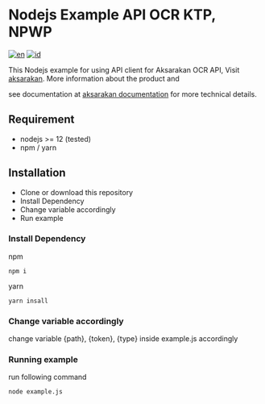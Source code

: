 # Nodejs Example API OCR KTP, NPWP

[![en](https://img.shields.io/badge/lang-en-red.svg)][3]
[![id](https://img.shields.io/badge/lang-id-red.svg)][4]

This Nodejs example for using API client for Aksarakan OCR API,
Visit [aksarakan][1]. More information about the product and

see documentation at [aksarakan documentation][2] for more technical details.


## Requirement
- nodejs >= 12 (tested)
- npm / yarn

## Installation
- Clone or download this repository
- Install Dependency
- Change variable accordingly
- Run example

### Install Dependency
npm
```
npm i
```
yarn
```
yarn insall
```
### Change variable accordingly
change variable {path}, {token}, {type} inside example.js accordingly

### Running example
run following command
```
node example.js
```

[1]: https://www.google.com
[2]: https://aksarakan.com/document
[3]: https://github.com/aksarakan/example-node.js/blob/master/README.md
[4]: https://github.com/aksarakan/example-node.js/blob/master/README.id.md
